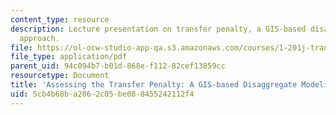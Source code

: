 ```yaml
---
content_type: resource
description: Lecture presentation on transfer penalty, a GIS-based disaggregate modeling
  approach.
file: https://ol-ocw-studio-app-qa.s3.amazonaws.com/courses/1-201j-transportation-systems-analysis-demand-and-economics-fall-2008/5cb4b68ba2862c05be088455242112f4_MIT1_201JF08_lec08.pdf
file_type: application/pdf
parent_uid: 94c094b7-b01d-868e-f112-82cef13859cc
resourcetype: Document
title: 'Assessing the Transfer Penalty: A GIS-based Disaggregate Modeling Approach'
uid: 5cb4b68b-a286-2c05-be08-8455242112f4
---
```

